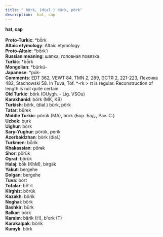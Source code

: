 ```yaml
---
title: " börk, (dial.) bürk, pörk"
description:  hat, cap
---
```

<p data-pagefind-weight="0.5">
<strong> hat, cap</strong><br><br>
<strong>Proto-Turkic</strong>:  *bȫrk<br>
<strong>Altaic etymology</strong>:  Altaic etymology<br>
<strong> Proto-Altaic</strong>:  *bṓrk`i<br>
<strong>Russian meaning</strong>:  шапка, головная повязка<br>
<strong>Turkic</strong>:  *bȫrk<br>
<strong>Mongolian</strong>:  *bürkü-<br>
<strong>Japanese</strong>:  *púk-<br>
<strong>Comments</strong>:  EDT 362, VEWT 84, TMN 2, 289, ЭСТЯ 2, 221-223, Лексика 482, Stachowski 58. In Tuva, Tof. *-rk > rt is regular. Reconstruction of length is not quite certain<br>
<strong>Old Turkic</strong>:  börk (OUygh. - Lig. VSOu)<br>
<strong>Karakhanid</strong>:  börk (MK, KB)<br>
<strong>Turkish</strong>:  börk, (dial.) bürk, pörk<br>
<strong>Tatar</strong>:  bürek<br>
<strong>Middle Turkic</strong>:  pörük (MA), börk (Бор. Бад., Pav. C.)<br>
<strong>Uzbek</strong>:  bụrk<br>
<strong>Uighur</strong>:  börk<br>
<strong>Sary-Yughur</strong>:  pörük, perik<br>
<strong>Azerbaidzhan</strong>:  börk (dial.)<br>
<strong>Turkmen</strong>:  bȫrik<br>
<strong>Khakassian</strong>:  pörǝk<br>
<strong>Shor</strong>:  pörük<br>
<strong>Oyrat</strong>:  börük<br>
<strong>Halaj</strong>:  bö̂k (KhM), birgäk<br>
<strong>Yakut</strong>:  bergehe<br>
<strong>Dolgan</strong>:  bergehe<br>
<strong>Tuva</strong>:  bört<br>
<strong>Tofalar</strong>:  bö'rt<br>
<strong>Kirghiz</strong>:  börük<br>
<strong>Kazakh</strong>:  börik<br>
<strong>Noghai</strong>:  börk<br>
<strong>Bashkir</strong>:  bürk<br>
<strong>Balkar</strong>:  börk<br>
<strong>Karaim</strong>:  bärik (H), b'ork (T)<br>
<strong>Karakalpak</strong>:  börik<br>
<strong>Kumyk</strong>:  börk<br>

</p>
